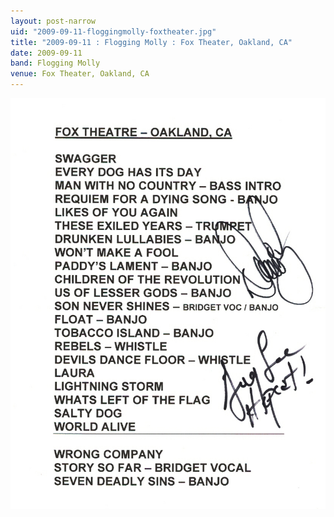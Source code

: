 ```yaml
---
layout: post-narrow
uid: "2009-09-11-floggingmolly-foxtheater.jpg"
title: "2009-09-11 : Flogging Molly : Fox Theater, Oakland, CA"
date: 2009-09-11
band: Flogging Molly
venue: Fox Theater, Oakland, CA
---
```


<div class="showcase">
  <img src="/img/2009/09/20090911-FloggingMolly-FoxTheater.jpg" alt="2009-09-11-floggingmolly-foxtheater.jpg">
</div>

